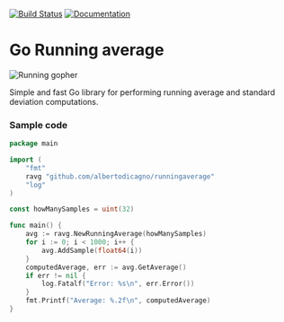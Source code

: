 [![Build Status](https://dev.azure.com/albertodicagno-dev/go-runningaverage_test/_apis/build/status/albertodicagno.runningaverage?branchName=master)](https://dev.azure.com/albertodicagno-dev/go-runningaverage_test/_build/latest?definitionId=4&branchName=master)
[![Documentation](https://godoc.org/github.com/albertodicagno/runningaverage?status.svg)](http://godoc.org/github.com/albertodicagno/runningaverage)
# Go Running average
![Running gopher](https://golang.org/doc/gopher/run.png)

Simple and fast Go library for performing running average and standard deviation computations.

### Sample code

```go
package main

import (
	"fmt"
	ravg "github.com/albertodicagno/runningaverage"
	"log"
)

const howManySamples = uint(32)

func main() {
	avg := ravg.NewRunningAverage(howManySamples)
	for i := 0; i < 1000; i++ {
		avg.AddSample(float64(i))
	}
	computedAverage, err := avg.GetAverage()
	if err != nil {
		log.Fatalf("Error: %s\n", err.Error())
	}
	fmt.Printf("Average: %.2f\n", computedAverage)
}
```
